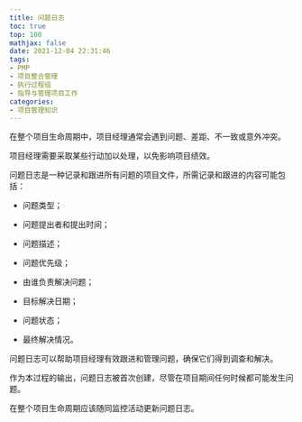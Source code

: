 ```yaml
---
title: 问题日志
toc: true
top: 100
mathjax: false
date: 2021-12-04 22:31:46
tags:
- PMP
- 项目整合管理
- 执行过程组
- 指导与管理项目工作
categories:
- 项目管理知识
---
```

在整个项目生命周期中，项目经理通常会遇到问题、差距、不一致或意外冲突。

项目经理需要采取某些行动加以处理，以免影响项目绩效。

问题日志是一种记录和跟进所有问题的项目文件，所需记录和跟进的内容可能包括：

- 问题类型；

- 问题提出者和提出时间；

- 问题描述；

- 问题优先级；

- 由谁负责解决问题；

- 目标解决日期；

- 问题状态；

- 最终解决情况。  

问题日志可以帮助项目经理有效跟进和管理问题，确保它们得到调查和解决。

作为本过程的输出，问题日志被首次创建，尽管在项目期间任何时候都可能发生问题。

在整个项目生命周期应该随同监控活动更新问题日志。
